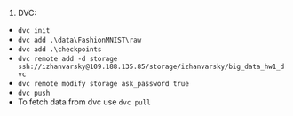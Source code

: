 1. DVC:

* `dvc init`
* `dvc add .\data\FashionMNIST\raw`
* `dvc add .\checkpoints`
* `dvc remote add -d storage ssh://izhanvarsky@109.188.135.85/storage/izhanvarsky/big_data_hw1_dvc`
* `dvc remote modify storage ask_password true`
* `dvc push`
* To fetch data from dvc use `dvc pull`

